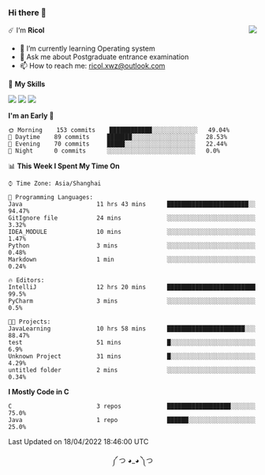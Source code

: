### Hi there 👋

<a href="#">
  <img align="right" src="https://github-readme-stats.vercel.app/api?username=Ricolxwz&count_private=true&show_icons=true&theme=prussian" />
</a>

☄️ I‘m **Ricol**

- 🌱 I’m currently learning Operating system
- 💬 Ask me about Postgraduate entrance examination
- 📫 How to reach me: ricol.xwz@outlook.com

🌟 **My Skills**

![](https://img.shields.io/badge/-Git-000000?style=flat-square&logo=git&logoColor=fff)
![](https://img.shields.io/badge/-C-3e74a2?style=flat-square&logo=C&logoColor=fff)
![](https://img.shields.io/badge/-Python-4fc08d?style=flat-square&logo=python&logoColor=fff)

<!--START_SECTION:waka-->
**I'm an Early 🐤** 

```text
🌞 Morning    153 commits    ████████████░░░░░░░░░░░░░   49.04% 
🌆 Daytime    89 commits     ███████░░░░░░░░░░░░░░░░░░   28.53% 
🌃 Evening    70 commits     █████░░░░░░░░░░░░░░░░░░░░   22.44% 
🌙 Night      0 commits      ░░░░░░░░░░░░░░░░░░░░░░░░░   0.0%

```


📊 **This Week I Spent My Time On** 

```text
⌚︎ Time Zone: Asia/Shanghai

💬 Programming Languages: 
Java                     11 hrs 43 mins      ███████████████████████░░   94.47% 
GitIgnore file           24 mins             ░░░░░░░░░░░░░░░░░░░░░░░░░   3.32% 
IDEA_MODULE              10 mins             ░░░░░░░░░░░░░░░░░░░░░░░░░   1.47% 
Python                   3 mins              ░░░░░░░░░░░░░░░░░░░░░░░░░   0.48% 
Markdown                 1 min               ░░░░░░░░░░░░░░░░░░░░░░░░░   0.24%

🔥 Editors: 
IntelliJ                 12 hrs 20 mins      █████████████████████████   99.5% 
PyCharm                  3 mins              ░░░░░░░░░░░░░░░░░░░░░░░░░   0.5%

🐱‍💻 Projects: 
JavaLearning             10 hrs 58 mins      ██████████████████████░░░   88.47% 
test                     51 mins             █░░░░░░░░░░░░░░░░░░░░░░░░   6.9% 
Unknown Project          31 mins             █░░░░░░░░░░░░░░░░░░░░░░░░   4.29% 
untitled folder          2 mins              ░░░░░░░░░░░░░░░░░░░░░░░░░   0.34%

```

**I Mostly Code in C** 

```text
C                        3 repos             ██████████████████░░░░░░░   75.0% 
Java                     1 repo              ██████░░░░░░░░░░░░░░░░░░░   25.0%

```



 Last Updated on 18/04/2022 18:46:00 UTC
<!--END_SECTION:waka-->

<div align="center">
༼ つ ◕_◕ ༽つ
</div>

